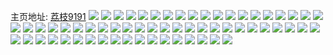 主页地址: [荔枝9191](https://weibo.com/u/5664995925) 
![](https://wx4.sinaimg.cn/mw2000/006bnKe1ly1h9kwdaqfzqj30u013gn5b.jpg) 
![](https://wx4.sinaimg.cn/mw2000/006bnKe1ly1h8qpghy5lgj30wi10ctf5.jpg) 
![](https://wx4.sinaimg.cn/mw2000/006bnKe1ly1h8qpgi96axj30p50ta7a7.jpg) 
![](https://wx4.sinaimg.cn/mw2000/006bnKe1ly1h8gdzhtydcj32482u7wwn.jpg) 
![](https://wx4.sinaimg.cn/mw2000/006bnKe1ly1h8g4hv2tmvj31mc25shdt.jpg) 
![](https://wx4.sinaimg.cn/mw2000/006bnKe1ly1h8g4hxmpm8j31kk25qe81.jpg) 
![](https://wx4.sinaimg.cn/mw2000/006bnKe1ly1h8g4hs4r7vj31o0280npd.jpg) 
![](https://wx4.sinaimg.cn/mw2000/006bnKe1ly1h83v8ed5b0j30u013645u.jpg) 
![](https://wx4.sinaimg.cn/mw2000/006bnKe1ly1h802crujxpj30cz0bi0tz.jpg) 
![](https://wx4.sinaimg.cn/mw2000/006bnKe1ly1h802cs1t5tj30cg0cfdh2.jpg) 
![](https://wx4.sinaimg.cn/mw2000/006bnKe1ly1h7t3kvvo14j30n01dsk2r.jpg) 
![](https://wx4.sinaimg.cn/mw2000/006bnKe1ly1h7t3kxsp0nj30n01dstj4.jpg) 
![](https://wx4.sinaimg.cn/mw2000/006bnKe1ly1h7nplmxno0j32bh2skb2d.jpg) 
![](https://wx4.sinaimg.cn/mw2000/006bnKe1ly1h7nplgs9qtj32db35s4qu.jpg) 
![](https://wx4.sinaimg.cn/mw2000/006bnKe1ly1h7m6ia76s7j31yr24iu0x.jpg) 
![](https://wx4.sinaimg.cn/mw2000/006bnKe1ly1h7m6iny1zjj32c0340hdt.jpg) 
![](https://wx4.sinaimg.cn/mw2000/006bnKe1ly1h7j3kl16lvj30sg16otja.jpg) 
![](https://wx4.sinaimg.cn/mw2000/006bnKe1ly1h7j3kjfh5ij32c0340hdv.jpg) 
![](https://wx4.sinaimg.cn/mw2000/006bnKe1ly1h7e2edg8nmj31400u0jy8.jpg) 
![](https://wx4.sinaimg.cn/mw2000/006bnKe1ly1h7e2eec2w6j31400u0te5.jpg) 
![](https://wx4.sinaimg.cn/mw2000/006bnKe1ly1h7995u4rvnj30n01bqabq.jpg) 
![](https://wx4.sinaimg.cn/mw2000/006bnKe1ly1h78gu1o2z8j30n01dsjux.jpg) 
![](https://wx4.sinaimg.cn/mw2000/006bnKe1ly1h7599e3w1yj30u01a9ngj.jpg) 
![](https://wx4.sinaimg.cn/mw2000/006bnKe1ly1h7599aqtfoj31kw35s1kx.jpg) 
![](https://wx4.sinaimg.cn/mw2000/006bnKe1ly1h6z9mjqetlj30t41qydsx.jpg) 
![](https://wx4.sinaimg.cn/mw2000/006bnKe1ly1h6z9m73rfdj30sg0w0asd.jpg) 
![](https://wx4.sinaimg.cn/mw2000/006bnKe1ly1h6z9mh1tyzj30n01ds752.jpg) 
![](https://wx4.sinaimg.cn/mw2000/006bnKe1ly1h6z9n2d3bcj32c02c0npf.jpg) 
![](https://wx4.sinaimg.cn/mw2000/006bnKe1ly1h6z9ml8z8lj32c02c0qjd.jpg) 
![](https://wx4.sinaimg.cn/mw2000/006bnKe1ly1h6z9mg7cgaj32c02c0h0e.jpg) 
![](https://wx4.sinaimg.cn/mw2000/006bnKe1ly1h6z9moerpjj32c02c0qv8.jpg) 
![](https://wx4.sinaimg.cn/mw2000/006bnKe1ly1h6z9nbf9hfj33402c0u0x.jpg) 
![](https://wx4.sinaimg.cn/mw2000/006bnKe1ly1h6z9n9sftaj33402c0u0x.jpg) 
![](https://wx4.sinaimg.cn/mw2000/006bnKe1ly1h6z9mprwyhj33402c0h83.jpg) 
![](https://wx4.sinaimg.cn/mw2000/006bnKe1ly1h6z9mtfm9ij32c02c0npg.jpg) 
![](https://wx4.sinaimg.cn/mw2000/006bnKe1ly1h6z9n8ng6hj32c03407bi.jpg) 
![](https://wx4.sinaimg.cn/mw2000/006bnKe1ly1h6z4agkpxjj32c02c0x6p.jpg) 
![](https://wx4.sinaimg.cn/mw2000/006bnKe1ly1h6z4abzhkcj32c02c01l1.jpg) 
![](https://wx4.sinaimg.cn/mw2000/006bnKe1ly1h6z4a7e5v9j32e935sb2b.jpg) 
![](https://wx4.sinaimg.cn/mw2000/006bnKe1ly1h6r8h44f84j30u00u03z4.jpg) 
![](https://wx4.sinaimg.cn/mw2000/006bnKe1ly1h6liejmxu7j30u00u0tiv.jpg) 
![](https://wx4.sinaimg.cn/mw2000/006bnKe1ly1h6li4z4jhmj32c033z12g.jpg) 
![](https://wx4.sinaimg.cn/mw2000/006bnKe1ly1h6li5d60nfj30u0140dml.jpg) 
![](https://wx4.sinaimg.cn/mw2000/006bnKe1ly1h6fp1gbyy1j30n00q07b6.jpg) 
![](https://wx4.sinaimg.cn/mw2000/006bnKe1ly1h67psq7nktj33402c0npf.jpg) 
![](https://wx4.sinaimg.cn/mw2000/006bnKe1ly1h67ps7771oj32c0340npd.jpg) 
![](https://wx4.sinaimg.cn/mw2000/006bnKe1ly1h67pse2t6lj31rr2drjwn.jpg) 
![](https://wx4.sinaimg.cn/mw2000/006bnKe1ly1h61vvpq0wuj32962wt1ky.jpg) 
![](https://wx4.sinaimg.cn/mw2000/006bnKe1ly1h61vvh3389j323y35su0z.jpg) 
![](https://wx4.sinaimg.cn/mw2000/006bnKe1ly1h61vvsre3dj30sg0vzwma.jpg) 
![](https://wx4.sinaimg.cn/mw2000/006bnKe1ly1h61vw1f563j32801o0kjm.jpg) 
![](https://wx4.sinaimg.cn/mw2000/006bnKe1ly1h61vvi1ge9j30u01fa12x.jpg) 
![](https://wx4.sinaimg.cn/mw2000/006bnKe1ly1h5ugppuzzmj31kw16oe73.jpg) 
![](https://wx4.sinaimg.cn/mw2000/006bnKe1ly1h56kpp66alj32mh2ci4qs.jpg) 
![](https://wx4.sinaimg.cn/mw2000/006bnKe1ly1h56kpvec7jj32dc35sqv8.jpg) 
![](https://wx4.sinaimg.cn/mw2000/006bnKe1ly1h56kq3890fj32dc35s4qs.jpg) 
![](https://wx4.sinaimg.cn/mw2000/006bnKe1ly1h56kpqj2vnj318y1nyb29.jpg) 
![](https://wx4.sinaimg.cn/mw2000/006bnKe1ly1h56kq9w4iij32dc35shdv.jpg) 
![](https://wx4.sinaimg.cn/mw2000/006bnKe1ly1h56kqeosnfj32dc35s7wk.jpg) 
![](https://wx4.sinaimg.cn/mw2000/006bnKe1ly1h56kpsrifaj32dc35s4qs.jpg) 
![](https://wx4.sinaimg.cn/mw2000/006bnKe1ly1h56kpy2w9nj32dc35sqv7.jpg) 
![](https://wx4.sinaimg.cn/mw2000/006bnKe1ly1h56kq7ftypj32dc35s4qr.jpg) 

